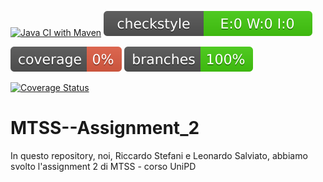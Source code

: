 [![Java CI with Maven](https://github.com/leosalvi03/MTSS--Assignment_2/actions/workflows/build.yml/badge.svg)](https://github.com/leosalvi03/MTSS--Assignment_2/actions/workflows/build.yml)
![checkstyle](.github/ReadmeBadges/checkstyle-result.svg)


![coverage](.github/ReadmeBadges/jacoco.svg)
![branches_coverage](.github/ReadmeBadges/branches.svg)

[![Coverage Status](https://coveralls.io/repos/github/leosalvi03/MTSS--Assignment_2/badge.svg?branch=main)](https://coveralls.io/github/leosalvi03/MTSS--Assignment_2?branch=main)
# MTSS--Assignment_2
In questo repository, noi, Riccardo Stefani e Leonardo Salviato, abbiamo svolto l'assignment 2 di MTSS - corso UniPD
